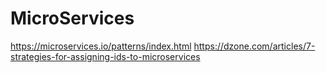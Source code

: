# MicroServices
https://microservices.io/patterns/index.html
https://dzone.com/articles/7-strategies-for-assigning-ids-to-microservices
